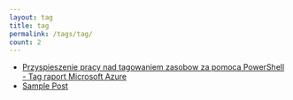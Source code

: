 ```yaml
---
layout: tag
title: tag
permalink: /tags/tag/
count: 2
---
```


- [Przyspieszenie pracy nad tagowaniem zasobow za pomoca PowerShell - Tag raport Microsoft Azure](https://blog.justcloud.pl/tags-in-azure)
- [Sample Post](http://www.saifkhichi.com/simple-material/sample-post/)
